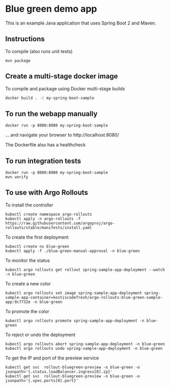 # Blue green demo app


This is an example Java application that uses Spring Boot 2 and Maven.

## Instructions

To compile (also runs unit tests)

```
mvn package
```

## Create a multi-stage docker image

To compile and package using Docker multi-stage builds

```bash
docker build . -t my-spring-boot-sample
```

## To run the webapp manually

```
docker run -p 8080:8080 my-spring-boot-sample
```

....and navigate your browser to  http://localhost:8080/

The Dockerfile also has a healthcheck

## To run integration tests

```
docker run -p 8080:8080 my-spring-boot-sample
mvn verify
```

## To use with Argo Rollouts

To install the controller

```
kubectl create namespace argo-rollouts
kubectl apply -n argo-rollouts -f https://raw.githubusercontent.com/argoproj/argo-rollouts/stable/manifests/install.yaml
```

To create the first deployment

```
kubectl create ns blue-green
kubectl apply -f ./blue-green-manual-approval -n blue-green
```

To monitor the status

```
kubectl argo rollouts get rollout spring-sample-app-deployment --watch -n blue-green
```

To create a new color

```
kubectl argo rollouts set image spring-sample-app-deployment spring-sample-app-container=kostiscodefresh/argo-rollouts-blue-green-sample-app:9c7732e -n blue-green
```

To promote the color
```
kubectl argo rollouts promote spring-sample-app-deployment -n blue-green
```

To reject or undo the deployment

```
kubectl argo rollouts abort spring-sample-app-deployment -n blue-green
kubectl argo rollouts undo spring-sample-app-deployment -n blue-green
```

To get the IP and port of the preview service

```
kubectl get svc  rollout-bluegreen-preview -n blue-green -o jsonpath='{.status.loadBalancer.ingress[0].ip}'
kubectl get svc  rollout-bluegreen-preview -n blue-green -o jsonpath='{.spec.ports[0].port}'
```
